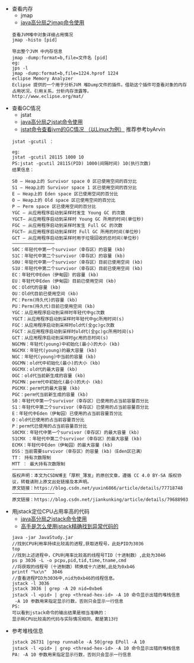 - 查看内存
    - jmap
    - [java高分局之jmap命令使用](https://blog.csdn.net/maosijunzi/article/details/46119077)
    ```
    查看JVM堆中对象详细占用情况
    jmap -histo [pid]
    
    导出整个JVM 中内存信息
    jmap -dump:format=b,file=文件名 [pid]
    eg:
    jps -l
    jmap -dump:format=b,file=1224.hprof 1224
    eclipse Memory Analyzer
    Eclipse 提供的一个用于分析JVM 堆Dump文件的插件。借助这个插件可查看对象的内存占用状况，引用关系，分析内存泄露等。
    http://www.eclipse.org/mat/
    ```
- 查看GC情况
    - jstat
    - [java高分局之jstat命令使用](https://blog.csdn.net/maosijunzi/article/details/46049117)
    - [ jstat命令查看jvm的GC情况 （以Linux为例）](https://www.cnblogs.com/yjd_hycf_space/p/7755633.html) 推荐参考byArvin
    ```
    jstat -gcutil ：
    
    eg:
    jstat -gcutil 28115 1000 10
    PS:jstat -gcutil 28115(PID) 1000(间隔时间) 10(执行次数)
    结果信息：
    
    S0 — Heap上的 Survivor space 0 区已使用空间的百分比 
    S1 — Heap上的 Survivor space 1 区已使用空间的百分比 
    E — Heap上的 Eden space 区已使用空间的百分比 
    O — Heap上的 Old space 区已使用空间的百分比 
    P — Perm space 区已使用空间的百分比 
    YGC — 从应用程序启动到采样时发生 Young GC 的次数 
    YGCT– 从应用程序启动到采样时 Young GC 所用的时间(单位秒) 
    FGC — 从应用程序启动到采样时发生 Full GC 的次数 
    FGCT– 从应用程序启动到采样时 Full GC 所用的时间(单位秒) 
    GCT — 从应用程序启动到采样时用于垃圾回收的总时间(单位秒)
    ————————————————
    S0C：年轻代中第一个survivor（幸存区）的容量 (kb)
    S1C：年轻代中第二个survivor（幸存区）的容量 (kb)
    S0U：年轻代中第一个survivor（幸存区）目前已使用空间 (kb)
    S1U：年轻代中第二个survivor（幸存区）目前已使用空间 (kb)
    EC：年轻代中Eden（伊甸园）的容量 (kb)
    EU：年轻代中Eden（伊甸园）目前已使用空间 (kb)
    OC：Old代的容量 (kb)
    OU：Old代目前已使用空间 (kb)
    PC：Perm(持久代)的容量 (kb)
    PU：Perm(持久代)目前已使用空间 (kb)
    YGC：从应用程序启动到采样时年轻代中gc次数
    YGCT：从应用程序启动到采样时年轻代中gc所用时间(s)
    FGC：从应用程序启动到采样时old代(全gc)gc次数
    FGCT：从应用程序启动到采样时old代(全gc)gc所用时间(s)
    GCT：从应用程序启动到采样时gc用的总时间(s)
    NGCMN：年轻代(young)中初始化(最小)的大小 (kb)
    NGCMX：年轻代(young)的最大容量 (kb)
    NGC：年轻代(young)中当前的容量 (kb)
    OGCMN：old代中初始化(最小)的大小 (kb)
    OGCMX：old代的最大容量 (kb)
    OGC：old代当前新生成的容量 (kb)
    PGCMN：perm代中初始化(最小)的大小 (kb)
    PGCMX：perm代的最大容量 (kb)
    PGC：perm代当前新生成的容量 (kb)
    S0：年轻代中第一个survivor（幸存区）已使用的占当前容量百分比
    S1：年轻代中第二个survivor（幸存区）已使用的占当前容量百分比
    E：年轻代中Eden（伊甸园）已使用的占当前容量百分比
    O：old代已使用的占当前容量百分比
    P：perm代已使用的占当前容量百分比
    S0CMX：年轻代中第一个survivor（幸存区）的最大容量 (kb)
    S1CMX ：年轻代中第二个survivor（幸存区）的最大容量 (kb)
    ECMX：年轻代中Eden（伊甸园）的最大容量 (kb)
    DSS：当前需要survivor（幸存区）的容量 (kb)（Eden区已满）
    TT： 持有次数限制
    MTT ： 最大持有次数限制
    ————————————————
    版权声明：本文为CSDN博主「厚积_薄发」的原创文章，遵循 CC 4.0 BY-SA 版权协议，转载请附上原文出处链接及本声明。
    原文链接：https://blog.csdn.net/yuxin6866/article/details/77718748
    ————————————————
    原文链接：https://blog.csdn.net/jiankunking/article/details/79688903
    ```
- 用jstack定位CPU占用率高的代码
    - [java高分局之jstack命令使用](https://blog.csdn.net/maosijunzi/article/details/46124405)
    - [高手是怎么使用jstack精确找到异常代码的](https://jingyan.baidu.com/article/4f34706e3ec075e387b56df2.html) 
    ```
    java -jar JavaStudy.jar
    //找到CPU利用率持续比较高的进程,获取进程号，此处PID为3036
    top 
    //找到上述进程中，CPU利用率比较高的线程号TID（十进制数）,此处为3046
    ps p 3036 -L -o pcpu,pid,tid,time,tname,cmd
    //将获取的线程号（十进制数）转换成十六进制,此处为0xb46
    printf "%x\n"  3046
    //查看进程PID为3036中,nid为0xb46的线程信息。
    jstack -l 3036
    jstack 3036 | grep -A 20 nid=0xbe6
    jstack -l <pid> | grep <thread-hex-id> -A 10 命令显示出错的堆栈信息
     -A 10 参数用来指定显示行数，否则只会显示一行信息
    PS:
    可以看到jstack命令的输出结果是相当准确的：
    显示耗CPU比较高的代码与实际情况相同，都是第13行
    ```
- 参考堆栈信息
    ```
    jstack 26731 |grep runnable -A 50|grep EPoll -A 10
    jstack -l <pid> | grep <thread-hex-id> -A 10 命令显示出错的堆栈信息
    PA: -A 10 参数用来指定显示行数，否则只会显示一行信息
    ```